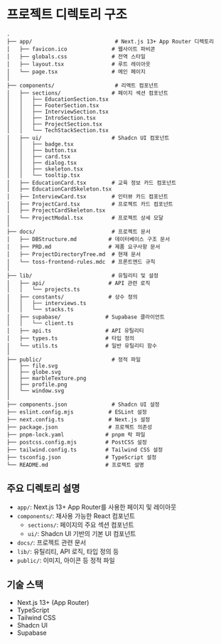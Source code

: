 # 프로젝트 디렉토리 구조

```
.
├── app/                          # Next.js 13+ App Router 디렉토리
│   ├── favicon.ico              # 웹사이트 파비콘
│   ├── globals.css              # 전역 스타일
│   ├── layout.tsx               # 루트 레이아웃
│   └── page.tsx                 # 메인 페이지
│
├── components/                   # 리액트 컴포넌트
│   ├── sections/                # 페이지 섹션 컴포넌트
│   │   ├── EducationSection.tsx
│   │   ├── FooterSection.tsx
│   │   ├── InterviewSection.tsx
│   │   ├── IntroSection.tsx
│   │   ├── ProjectSection.tsx
│   │   └── TechStackSection.tsx
│   ├── ui/                      # Shadcn UI 컴포넌트
│   │   ├── badge.tsx
│   │   ├── button.tsx
│   │   ├── card.tsx
│   │   ├── dialog.tsx
│   │   ├── skeleton.tsx
│   │   └── tooltip.tsx
│   ├── EducationCard.tsx        # 교육 정보 카드 컴포넌트
│   ├── EducationCardSkeleton.tsx
│   ├── InterviewCard.tsx        # 인터뷰 카드 컴포넌트
│   ├── ProjectCard.tsx          # 프로젝트 카드 컴포넌트
│   ├── ProjectCardSkeleton.tsx
│   └── ProjectModal.tsx         # 프로젝트 상세 모달
│
├── docs/                        # 프로젝트 문서
│   ├── DBStructure.md          # 데이터베이스 구조 문서
│   ├── PRD.md                  # 제품 요구사항 문서
│   ├── ProjectDirectoryTree.md  # 현재 문서
│   └── toss-frontend-rules.mdc  # 프론트엔드 규칙
│
├── lib/                         # 유틸리티 및 설정
│   ├── api/                    # API 관련 로직
│   │   └── projects.ts
│   ├── constants/              # 상수 정의
│   │   ├── interviews.ts
│   │   └── stacks.ts
│   ├── supabase/              # Supabase 클라이언트
│   │   └── client.ts
│   ├── api.ts                 # API 유틸리티
│   ├── types.ts               # 타입 정의
│   └── utils.ts               # 일반 유틸리티 함수
│
├── public/                      # 정적 파일
│   ├── file.svg
│   ├── globe.svg
│   ├── marbleTexture.png
│   ├── profile.png
│   └── window.svg
│
├── components.json              # Shadcn UI 설정
├── eslint.config.mjs           # ESLint 설정
├── next.config.ts              # Next.js 설정
├── package.json                # 프로젝트 의존성
├── pnpm-lock.yaml             # pnpm 락 파일
├── postcss.config.mjs         # PostCSS 설정
├── tailwind.config.ts         # Tailwind CSS 설정
├── tsconfig.json              # TypeScript 설정
└── README.md                  # 프로젝트 설명
```

## 주요 디렉토리 설명

-   `app/`: Next.js 13+ App Router를 사용한 페이지 및 레이아웃
-   `components/`: 재사용 가능한 React 컴포넌트
    -   `sections/`: 페이지의 주요 섹션 컴포넌트
    -   `ui/`: Shadcn UI 기반의 기본 UI 컴포넌트
-   `docs/`: 프로젝트 관련 문서
-   `lib/`: 유틸리티, API 로직, 타입 정의 등
-   `public/`: 이미지, 아이콘 등 정적 파일

## 기술 스택

-   Next.js 13+ (App Router)
-   TypeScript
-   Tailwind CSS
-   Shadcn UI
-   Supabase
